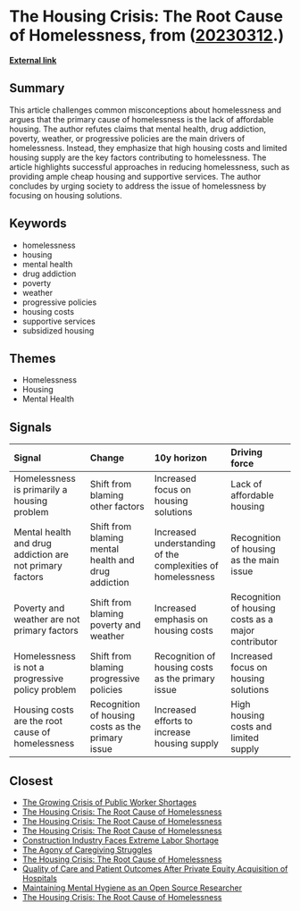 # __The Housing Crisis: The Root Cause of Homelessness__, from ([20230312](https://kghosh.substack.com/p/20230312).)

__[External link](https://noahpinion.substack.com/p/everything-you-think-you-know-about)__



## Summary

This article challenges common misconceptions about homelessness and argues that the primary cause of homelessness is the lack of affordable housing. The author refutes claims that mental health, drug addiction, poverty, weather, or progressive policies are the main drivers of homelessness. Instead, they emphasize that high housing costs and limited housing supply are the key factors contributing to homelessness. The article highlights successful approaches in reducing homelessness, such as providing ample cheap housing and supportive services. The author concludes by urging society to address the issue of homelessness by focusing on housing solutions.

## Keywords

* homelessness
* housing
* mental health
* drug addiction
* poverty
* weather
* progressive policies
* housing costs
* supportive services
* subsidized housing

## Themes

* Homelessness
* Housing
* Mental Health

## Signals

| Signal                                                   | Change                                              | 10y horizon                                                 | Driving force                                       |
|:---------------------------------------------------------|:----------------------------------------------------|:------------------------------------------------------------|:----------------------------------------------------|
| Homelessness is primarily a housing problem              | Shift from blaming other factors                    | Increased focus on housing solutions                        | Lack of affordable housing                          |
| Mental health and drug addiction are not primary factors | Shift from blaming mental health and drug addiction | Increased understanding of the complexities of homelessness | Recognition of housing as the main issue            |
| Poverty and weather are not primary factors              | Shift from blaming poverty and weather              | Increased emphasis on housing costs                         | Recognition of housing costs as a major contributor |
| Homelessness is not a progressive policy problem         | Shift from blaming progressive policies             | Recognition of housing costs as the primary issue           | Increased focus on housing solutions                |
| Housing costs are the root cause of homelessness         | Recognition of housing costs as the primary issue   | Increased efforts to increase housing supply                | High housing costs and limited supply               |

## Closest

* [The Growing Crisis of Public Worker Shortages](712282cfc63ea5f0d674c24ec2748d53)
* [The Housing Crisis: The Root Cause of Homelessness](697dba113f3330775a4a451a3a663cb4)
* [The Housing Crisis: The Root Cause of Homelessness](697dba113f3330775a4a451a3a663cb4)
* [The Housing Crisis: The Root Cause of Homelessness](697dba113f3330775a4a451a3a663cb4)
* [Construction Industry Faces Extreme Labor Shortage](9439e069670182ab70d681f007704c33)
* [The Agony of Caregiving Struggles](6fd7033b884ae982dac41bad4396abb5)
* [The Housing Crisis: The Root Cause of Homelessness](697dba113f3330775a4a451a3a663cb4)
* [Quality of Care and Patient Outcomes After Private Equity Acquisition of Hospitals](c346127b59f55385f443e5e27e93bc78)
* [Maintaining Mental Hygiene as an Open Source Researcher](ed4473b3a0fa1513b565081d8773b33e)
* [The Housing Crisis: The Root Cause of Homelessness](697dba113f3330775a4a451a3a663cb4)